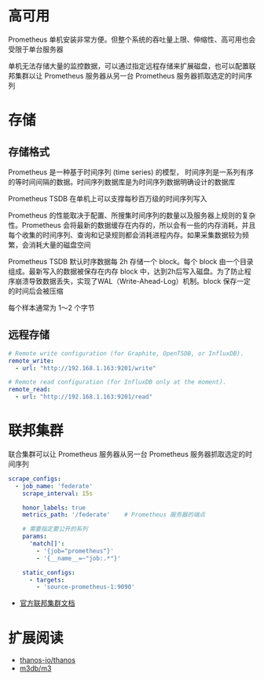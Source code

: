 


# 高可用

Prometheus 单机安装非常方便。但整个系统的吞吐量上限、伸缩性、高可用也会受限于单台服务器

单机无法存储大量的监控数据，可以通过指定远程存储来扩展磁盘，也可以配置联邦集群以让 Prometheus 服务器从另一台 Prometheus 服务器抓取选定的时间序列


# 存储


## 存储格式

Prometheus 是一种基于时间序列 (time series) 的模型， 时间序列是一系列有序的等时间间隔的数据。时间序列数据库是为时间序列数据明确设计的数据库

Prometheus TSDB 在单机上可以支撑每秒百万级的时间序列写入

Prometheus 的性能取决于配置、所搜集时间序列的数量以及服务器上规则的复杂性。Prometheus 会将最新的数据缓存在内存的，所以会有一些的内存消耗，并且每个收集的时间序列、查询和记录规则都会消耗进程内存。如果采集数据较为频繁，会消耗大量的磁盘空间


Prometheus TSDB 默认时序数据每 2h 存储一个 block。每个 block 由一个目录组成。最新写入的数据被保存在内存 block 中，达到2h后写入磁盘。为了防止程序崩溃导致数据丢失，实现了WAL（Write-Ahead-Log）机制。block 保存一定的时间后会被压缩

每个样本通常为 1～2 个字节


## 远程存储


```yaml
# Remote write configuration (for Graphite, OpenTSDB, or InfluxDB).
remote_write:
  - url: "http://192.168.1.163:9201/write"

# Remote read configuration (for InfluxDB only at the moment).
remote_read:
  - url: "http://192.168.1.163:9201/read"
```


# 联邦集群

联合集群可以让 Prometheus 服务器从另一台 Prometheus 服务器抓取选定的时间序列

```yaml
scrape_configs:
  - job_name: 'federate'
    scrape_interval: 15s

    honor_labels: true
    metrics_path: '/federate'    # Prometheus 服务器的端点

    # 需要指定要公开的系列
    params:
      'match[]':
        - '{job="prometheus"}'
        - '{__name__=~"job:.*"}'

    static_configs:
      - targets:
        - 'source-prometheus-1:9090'
```

- [官方联邦集群文档](https://prometheus.io/docs/prometheus/latest/federation/)



# 扩展阅读

- [thanos-io/thanos](https://github.com/thanos-io/thanos)
- [m3db/m3](https://github.com/m3db/m3)
